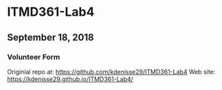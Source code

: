 # ITMD361-Lab4
## September 18, 2018
### Volunteer Form
Originial repo at: https://github.com/kdenisse29/ITMD361-Lab4
Web site: https://kdenisse29.github.io/ITMD361-Lab4/